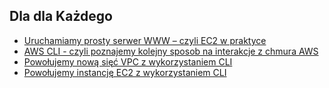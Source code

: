 ## Dla dla Każdego
- [Uruchamiamy prosty serwer WWW – czyli EC2 w praktyce](uruchamiamy-prosty-serwer-www.md)
- [AWS CLI - czyli poznajemy kolejny sposob na interakcje z chmura AWS](aws-cli–czyli-poznajemy-kolejny-sposob-na-interakcje-z-chmura-aws.md)
- [Powołujemy nową sięć VPC z wykorzystaniem CLI](powolujemy-nowa-siec-vpc-z-wykorzystaniem-cli.md)
- [Powołujemy instancję EC2 z wykorzystaniem CLI](powolujemy-instancje-ec2-z-wykorzystaniem-cli.md)
